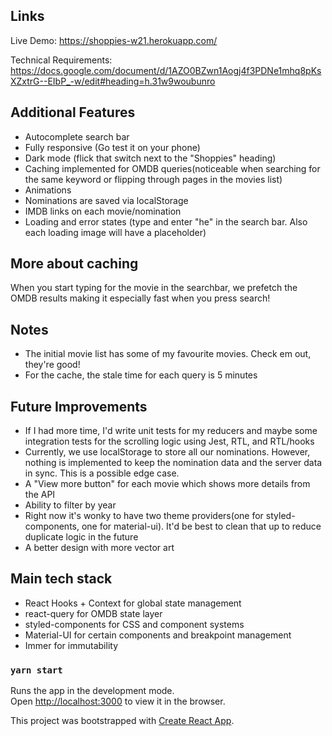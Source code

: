 ## Links
Live Demo: https://shoppies-w21.herokuapp.com/

Technical Requirements: https://docs.google.com/document/d/1AZO0BZwn1Aogj4f3PDNe1mhq8pKsXZxtrG--EIbP_-w/edit#heading=h.31w9woubunro

## Additional Features
* Autocomplete search bar
* Fully responsive (Go test it on your phone)
* Dark mode (flick that switch next to the "Shoppies" heading)
* Caching implemented for OMDB queries(noticeable when searching for the same keyword or flipping through pages in the movies list)
* Animations
* Nominations are saved via localStorage
* IMDB links on each movie/nomination
* Loading and error states (type and enter "he" in the search bar. Also each loading image will have a placeholder)


## More about caching
When you start typing for the movie in the searchbar, we prefetch the OMDB results making it especially fast when you press search!

## Notes
* The initial movie list has some of my favourite movies. Check em out, they're good!
* For the cache, the stale time for each query is 5 minutes

## Future Improvements
* If I had more time, I'd write unit tests for my reducers and maybe some integration tests for the scrolling logic using Jest, RTL, and RTL/hooks
* Currently, we use localStorage to store all our nominations. However, nothing is implemented to keep the nomination data and the server data in sync. This is a possible edge case.
* A "View more button" for each movie which shows more details from the API
* Ability to filter by year 
* Right now it's wonky to have two theme providers(one for styled-components, one for material-ui). It'd be best to clean that up to reduce duplicate logic in the future
* A better design with more vector art

## Main tech stack
* React Hooks + Context for global state management
* react-query for OMDB state layer
* styled-components for CSS and component systems
* Material-UI for certain components and breakpoint management 
* Immer for immutability

### `yarn start`
Runs the app in the development mode.<br />
Open [http://localhost:3000](http://localhost:3000) to view it in the browser.

This project was bootstrapped with [Create React App](https://github.com/facebook/create-react-app).